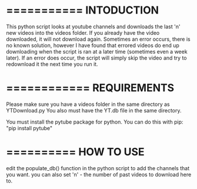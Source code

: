 ===========
INTODUCTION
===========


This python script looks at youtube channels and downloads the last 'n' new videos into the
videos folder. If you already have the video downloaded, it will not download again.
Sometimes an error occurs, there is no known solution, however I have found that errored videos
do end up downloading when the script is ran at a later time (sometimes even a week later).
If an error does occur, the script will simply skip the video and try to redownload it the next
time you run it.

============
REQUIREMENTS
============

Please make sure you have a videos folder in the same directory as YTDownload.py
You also must have the YT.db file in the same directory.

You must install the pytube package for python.
You can do this with pip: "pip install pytube"

==========
HOW TO USE 
==========

edit the populate_db() function in the python script to add the channels that you want.
you can also set 'n' - the number of past videos to download here to.
